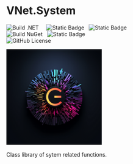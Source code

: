 # VNet.System

![Build .NET](https://github.com/PrimeEagle/VNet.System/actions/workflows/build-dotnet.yml/badge.svg) &nbsp;&nbsp;&nbsp;&nbsp;![Static Badge](https://img.shields.io/badge/Latest_Release-v2.0-blue)&nbsp;&nbsp;&nbsp;![Static Badge](https://img.shields.io/badge/.NET-8-darkblue)<br>
![Build NuGet](https://github.com/PrimeEagle/VNet.System/actions/workflows/create-nuget.yml/badge.svg) &nbsp; ![Static Badge](https://img.shields.io/badge/NuGet_Package-v3.0-blue)<br>
![GitHub License](https://img.shields.io/github/license/PrimeEagle/PowerShell-eXtreme-Directory)

<img src="https://github.com/PrimeEagle/VNet.System/blob/main/vnet.system.png?raw=true" width="250" />

Class library of sytem related functions.
